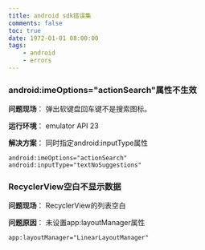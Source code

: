 ```yaml
---
title: android sdk错误集
comments: false
toc: true
date: 1972-01-01 08:00:00
tags:
	- android
	- errors
---
```


### android:imeOptions="actionSearch"属性不生效
**问题现场**：
弹出软键盘回车键不是搜索图标。

**运行环境**：
emulator API 23

**解决方案**：
同时指定android:inputType属性
```
android:imeOptions="actionSearch"
android:inputType="textNoSuggestions"
```

<!-- more -->

### RecyclerView空白不显示数据
**问题现场**：
RecyclerView的列表空白

**问题原因**：
未设置app:layoutManager属性
```
app:layoutManager="LinearLayoutManager"
```